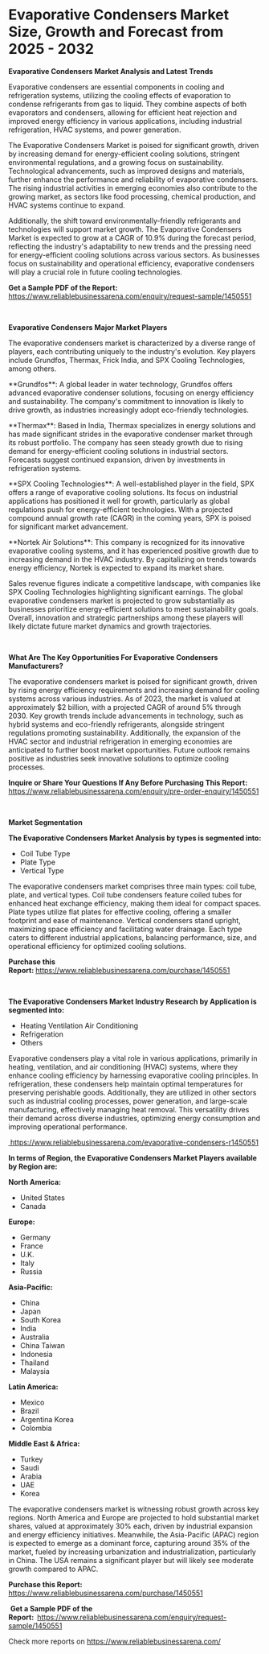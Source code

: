 <p><h1>Evaporative Condensers Market Size, Growth and Forecast from 2025 - 2032</h1></p><p><strong>Evaporative Condensers Market Analysis and Latest Trends</strong></p>
<p><p>Evaporative condensers are essential components in cooling and refrigeration systems, utilizing the cooling effects of evaporation to condense refrigerants from gas to liquid. They combine aspects of both evaporators and condensers, allowing for efficient heat rejection and improved energy efficiency in various applications, including industrial refrigeration, HVAC systems, and power generation. </p><p>The Evaporative Condensers Market is poised for significant growth, driven by increasing demand for energy-efficient cooling solutions, stringent environmental regulations, and a growing focus on sustainability. Technological advancements, such as improved designs and materials, further enhance the performance and reliability of evaporative condensers. The rising industrial activities in emerging economies also contribute to the growing market, as sectors like food processing, chemical production, and HVAC systems continue to expand.</p><p>Additionally, the shift toward environmentally-friendly refrigerants and technologies will support market growth. The Evaporative Condensers Market is expected to grow at a CAGR of 10.9% during the forecast period, reflecting the industry's adaptability to new trends and the pressing need for energy-efficient cooling solutions across various sectors. As businesses focus on sustainability and operational efficiency, evaporative condensers will play a crucial role in future cooling technologies.</p></p>
<p><strong>Get a Sample PDF of the Report:&nbsp;</strong> <a href="https://www.reliablebusinessarena.com/enquiry/request-sample/1450551?utm_campaign=2200&utm_medium=2&utm_source=Github&utm_content=ia&utm_term=11042025&utm_id=evaporative-condensers">https://www.reliablebusinessarena.com/enquiry/request-sample/1450551</a></p>
<p>&nbsp;</p>
<p><strong>Evaporative Condensers Major Market Players</strong></p>
<p><p>The evaporative condensers market is characterized by a diverse range of players, each contributing uniquely to the industry's evolution. Key players include Grundfos, Thermax, Frick India, and SPX Cooling Technologies, among others.</p><p>**Grundfos**: A global leader in water technology, Grundfos offers advanced evaporative condenser solutions, focusing on energy efficiency and sustainability. The company's commitment to innovation is likely to drive growth, as industries increasingly adopt eco-friendly technologies.</p><p>**Thermax**: Based in India, Thermax specializes in energy solutions and has made significant strides in the evaporative condenser market through its robust portfolio. The company has seen steady growth due to rising demand for energy-efficient cooling solutions in industrial sectors. Forecasts suggest continued expansion, driven by investments in refrigeration systems.</p><p>**SPX Cooling Technologies**: A well-established player in the field, SPX offers a range of evaporative cooling solutions. Its focus on industrial applications has positioned it well for growth, particularly as global regulations push for energy-efficient technologies. With a projected compound annual growth rate (CAGR) in the coming years, SPX is poised for significant market advancement.</p><p>**Nortek Air Solutions**: This company is recognized for its innovative evaporative cooling systems, and it has experienced positive growth due to increasing demand in the HVAC industry. By capitalizing on trends towards energy efficiency, Nortek is expected to expand its market share.</p><p>Sales revenue figures indicate a competitive landscape, with companies like SPX Cooling Technologies highlighting significant earnings. The global evaporative condensers market is projected to grow substantially as businesses prioritize energy-efficient solutions to meet sustainability goals. Overall, innovation and strategic partnerships among these players will likely dictate future market dynamics and growth trajectories.</p></p>
<p>&nbsp;</p>
<p><strong>What Are The Key Opportunities For Evaporative Condensers Manufacturers?</strong></p>
<p><p>The evaporative condensers market is poised for significant growth, driven by rising energy efficiency requirements and increasing demand for cooling systems across various industries. As of 2023, the market is valued at approximately $2 billion, with a projected CAGR of around 5% through 2030. Key growth trends include advancements in technology, such as hybrid systems and eco-friendly refrigerants, alongside stringent regulations promoting sustainability. Additionally, the expansion of the HVAC sector and industrial refrigeration in emerging economies are anticipated to further boost market opportunities. Future outlook remains positive as industries seek innovative solutions to optimize cooling processes.</p></p>
<p><strong>Inquire or Share Your Questions If Any Before Purchasing This Report:</strong> <a href="https://www.reliablebusinessarena.com/enquiry/pre-order-enquiry/1450551?utm_campaign=2200&utm_medium=2&utm_source=Github&utm_content=ia&utm_term=11042025&utm_id=evaporative-condensers">https://www.reliablebusinessarena.com/enquiry/pre-order-enquiry/1450551</a></p>
<p>&nbsp;</p>
<p><strong>Market Segmentation</strong></p>
<p><strong>The Evaporative Condensers Market Analysis by types is segmented into:</strong></p>
<p><ul><li>Coil Tube Type</li><li>Plate Type</li><li>Vertical Type</li></ul></p>
<p><p>The evaporative condensers market comprises three main types: coil tube, plate, and vertical types. Coil tube condensers feature coiled tubes for enhanced heat exchange efficiency, making them ideal for compact spaces. Plate types utilize flat plates for effective cooling, offering a smaller footprint and ease of maintenance. Vertical condensers stand upright, maximizing space efficiency and facilitating water drainage. Each type caters to different industrial applications, balancing performance, size, and operational efficiency for optimized cooling solutions.</p></p>
<p><strong>Purchase this Report:&nbsp;</strong><a href="https://www.reliablebusinessarena.com/purchase/1450551?utm_campaign=2200&utm_medium=2&utm_source=Github&utm_content=ia&utm_term=11042025&utm_id=evaporative-condensers">https://www.reliablebusinessarena.com/purchase/1450551</a></p>
<p>&nbsp;</p>
<p><strong>The Evaporative Condensers Market Industry Research by Application is segmented into:</strong></p>
<p><ul><li>Heating Ventilation Air Conditioning</li><li>Refrigeration</li><li>Others</li></ul></p>
<p><p>Evaporative condensers play a vital role in various applications, primarily in heating, ventilation, and air conditioning (HVAC) systems, where they enhance cooling efficiency by harnessing evaporative cooling principles. In refrigeration, these condensers help maintain optimal temperatures for preserving perishable goods. Additionally, they are utilized in other sectors such as industrial cooling processes, power generation, and large-scale manufacturing, effectively managing heat removal. This versatility drives their demand across diverse industries, optimizing energy consumption and improving operational performance.</p></p>
<p><a href="https://www.reliablebusinessarena.com/evaporative-condensers-r1450551?utm_campaign=2200&utm_medium=2&utm_source=Github&utm_content=ia&utm_term=11042025&utm_id=evaporative-condensers">&nbsp;https://www.reliablebusinessarena.com/evaporative-condensers-r1450551</a></p>
<p><strong>In terms of Region, the Evaporative Condensers Market Players available by Region are:</strong></p>
<p>
    <p> <strong> North America: </strong>
        <ul>
            <li>United States</li>
            <li>Canada</li>
        </ul>
        </p> 
    <p> <strong> Europe: </strong>
        <ul>
            <li>Germany</li>
            <li>France</li>
            <li>U.K.</li>
            <li>Italy</li>
            <li>Russia</li>
        </ul>
        </p> 
    <p> <strong> Asia-Pacific: </strong>
        <ul>
            <li>China</li>
            <li>Japan</li>
            <li>South Korea</li>
            <li>India</li>
            <li>Australia</li>
            <li>China Taiwan</li>
            <li>Indonesia</li>
            <li>Thailand</li>
            <li>Malaysia</li>
        </ul>
        </p> 
    <p> <strong> Latin America: </strong>
        <ul>
            <li>Mexico</li>
            <li>Brazil</li>
            <li>Argentina Korea</li>
            <li>Colombia</li>
        </ul>
        </p> 
    <p> <strong> Middle East & Africa: </strong>
        <ul>
            <li>Turkey</li>
            <li>Saudi</li>
            <li>Arabia</li>
            <li>UAE</li>
            <li>Korea</li>
        </ul>
    </p>
    </p>
<p><p>The evaporative condensers market is witnessing robust growth across key regions. North America and Europe are projected to hold substantial market shares, valued at approximately 30% each, driven by industrial expansion and energy efficiency initiatives. Meanwhile, the Asia-Pacific (APAC) region is expected to emerge as a dominant force, capturing around 35% of the market, fueled by increasing urbanization and industrialization, particularly in China. The USA remains a significant player but will likely see moderate growth compared to APAC.</p></p>
<p><strong>Purchase this Report: </strong><a href="https://www.reliablebusinessarena.com/purchase/1450551?utm_campaign=2200&utm_medium=2&utm_source=Github&utm_content=ia&utm_term=11042025&utm_id=evaporative-condensers">https://www.reliablebusinessarena.com/purchase/1450551</a></p>
<p>&nbsp;<strong>Get a Sample PDF of the Report:&nbsp;&nbsp;</strong><a href="https://www.reliablebusinessarena.com/enquiry/request-sample/1450551?utm_campaign=2200&utm_medium=2&utm_source=Github&utm_content=ia&utm_term=11042025&utm_id=evaporative-condensers">https://www.reliablebusinessarena.com/enquiry/request-sample/1450551</a></p>
<p><strong></strong></p>
<p>Check more reports on <a href="https://www.reliablebusinessarena.com/?utm_campaign=2200&utm_medium=2&utm_source=Github&utm_content=ia&utm_term=11042025&utm_id=evaporative-condensers">https://www.reliablebusinessarena.com/</a></p>